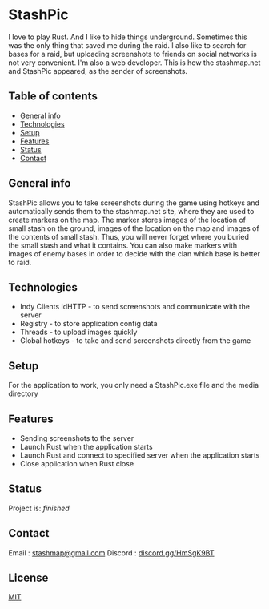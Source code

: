 # StashPic
I love to play Rust. And I like to hide things underground. Sometimes this was the only thing that saved me during the raid. I also like to search for bases for a raid, but uploading screenshots to friends on social networks is not very convenient. I'm also a web developer. This is how the stashmap.net and StashPic appeared, as the sender of screenshots.

## Table of contents
* [General info](#general-info)
* [Technologies](#technologies)
* [Setup](#setup)
* [Features](#features)
* [Status](#status)
* [Contact](#contact)

## General info
StashPic allows you to take screenshots during the game using hotkeys and automatically sends them to the stashmap.net site, where they are used to create markers on the map. The marker stores images of the location of small stash on the ground, images of the location on the map and images of the contents of small stash. Thus, you will never forget where you buried the small stash and what it contains. You can also make markers with images of enemy bases in order to decide with the clan which base is better to raid.

## Technologies
* Indy Clients IdHTTP - to send screenshots and communicate with the server
* Registry - to store application config data
* Threads - to upload images quickly 
* Global hotkeys - to take and send screenshots directly from the game

## Setup
For the application to work, you only need a StashPic.exe file and the media directory

## Features
* Sending screenshots to the server
* Launch Rust when the application starts
* Launch Rust and connect to specified server when the application starts
* Close application when Rust close

## Status
Project is: _finished_ 

## Contact
Email : stashmap@gmail.com
Discord : [discord.gg/HmSgK9BT](https://discord.gg/HmSgK9BT)

## License
[MIT](https://choosealicense.com/licenses/mit/)
